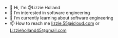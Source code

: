 - 👋 Hi, I’m @Lizzie Holland
- 👀 I’m interested in software engineering
- 🌱 I’m currently learning about software engineering
- 📫 How to reach me lizzie.55@icloud.com or Lizzieholland45@gmail.com

<!---
Lizzie552560/Lizzie552560 is a ✨ special ✨ repository because its `README.md` (this file) appears on your GitHub profile.
You can click the Preview link to take a look at your changes.
--->
